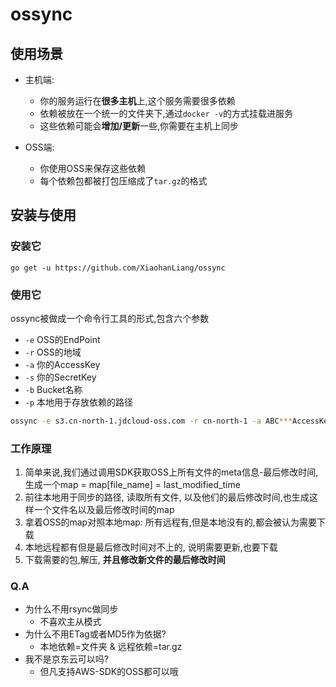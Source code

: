 # ossync

## 使用场景

- 主机端:
  - 你的服务运行在**很多主机**上,这个服务需要很多依赖
  - 依赖被放在一个统一的文件夹下,通过`docker -v`的方式挂载进服务
  - 这些依赖可能会**增加/更新**一些,你需要在主机上同步
  
- OSS端:
  - 你使用OSS来保存这些依赖
  - 每个依赖包都被打包压缩成了`tar.gz`的格式

## 安装与使用

### 安装它
```
go get -u https://github.com/XiaohanLiang/ossync
```

### 使用它

ossync被做成一个命令行工具的形式,包含六个参数
- `-e`  OSS的EndPoint
- `-r`  OSS的地域
- `-a`  你的AccessKey
- `-s`  你的SecretKey
- `-b`  Bucket名称
- `-p`  本地用于存放依赖的路径

``` bash
ossync -e s3.cn-north-1.jdcloud-oss.com -r cn-north-1 -a ABC***AccessKey -s ABC***SecretKey -b OSS -p /Users/mac/ossync_test/
```

### 工作原理

1. 简单来说,我们通过调用SDK获取OSS上所有文件的meta信息-最后修改时间, 生成一个map = map[file_name] = last_modified_time
2. 前往本地用于同步的路径, 读取所有文件, 以及他们的最后修改时间,也生成这样一个文件名以及最后修改时间的map
3. 拿着OSS的map对照本地map: 所有远程有,但是本地没有的,都会被认为需要下载
4. 本地远程都有但是最后修改时间对不上的, 说明需要更新,也要下载
5. 下载需要的包,解压, **并且修改新文件的最后修改时间**

### Q.A

- 为什么不用rsync做同步
  - 不喜欢主从模式
- 为什么不用ETag或者MD5作为依据?
  - 本地依赖=文件夹 & 远程依赖=tar.gz
- 我不是京东云可以吗? 
  - 但凡支持AWS-SDK的OSS都可以哦
  
[](forkandstar.jpeg)
